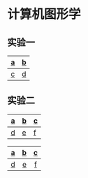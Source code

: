 # 计算机图形学

## 实验一

|[a](./test1/a_r.html)|[b](./test1/b_r_t.html)|
| ----- | ----- |
|[c](./test1/c_r_t.html)|[d](./test1/d_r_t.html)|

## 实验二
|[a](./test2/test2.html)|[b](./test2/test2.html)|[c](./test2/test2.html)|
| -- | -- | -- |
|[d](./test2/test2.html)|[e](./test2/test2.html)|[f](./test2/test2.html)|


|[a](./test2/test2.html)|[b](./test2/test2.html)|[c](./test2/test2.html)|
|-|-------:|:------:|
|[d](./test2/test2.html)|[e](./test2/test2.html)|[f](./test2/test2.html)|
